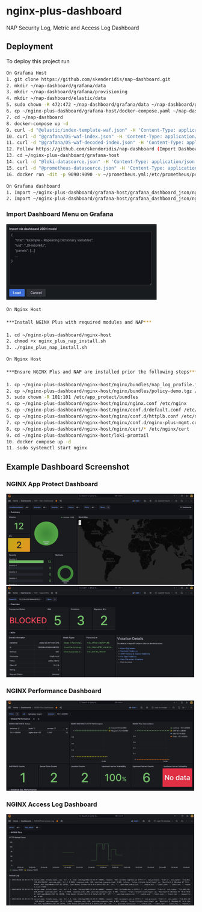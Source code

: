 # nginx-plus-dashboard
NAP Security Log, Metric and Access Log Dashboard



## Deployment

To deploy this project run

```bash
On Grafana Host
1. git clone https://github.com/skenderidis/nap-dashboard.git
2. mkdir ~/nap-dashboard/grafana/data
3. mkdir ~/nap-dashboard/grafana/provisioning
4. mkdir ~/nap-dashboard/elastic/data
5. sudo chown -R 472:472 ~/nap-dashboard/grafana/data ~/nap-dashboard/grafana/provisioning
6. cp ~/nginx-plus-dashboard/grafana-host/docker-compose.yaml ~/nap-dashboard
7. cd ~/nap-dashboard
8. docker-compose up -d
9. curl -d "@elastic/index-template-waf.json" -H 'Content-Type: application/json' -X PUT 'http://localhost:9200/_index_template/nginx-nap-logs'
10. curl -d "@grafana/DS-waf-index.json" -H 'Content-Type: application/json' -u 'admin:admin' -X POST 'http://localhost:3000/api/datasources/'
11. curl -d "@grafana/DS-waf-decoded-index.json" -H 'Content-Type: application/json' -u 'admin:admin' -X POST 'http://localhost:3000/api/datasources/'
12. Follow https://github.com/skenderidis/nap-dashboard (Import Dashboard)
13. cd ~/nginx-plus-dashboard/grafana-host
14. curl -d "@loki-datasource.json" -H 'Content-Type: application/json' -u 'admin:admin' -X POST 'http://localhost:3000/api/datasources/'
15. curl -d "@prometheus-datasource.json" -H 'Content-Type: application/json' -u 'admin:admin' -X POST 'http://localhost:3000/api/datasources/'
16. docker run -dit -p 9090:9090 -v ~/prometheus.yml:/etc/prometheus/prometheus.yml --restart=always prom/prometheus
```
```bash
On Grafana dashboard
1. Import ~/nginx-plus-dashboard/grafana-host/grafana_dashboard_json/nginx_plus_metric_dashboard.json
2. Import ~/nginx-plus-dashboard/grafana-host/grafana_dashboard_json/nginx_plus_access_log_dashboard.json
```

### Import Dashboard Menu on Grafana
<img src="images/dashboard-import.jpg" alt="Dashboard Import" width="400px">

```bash
On Nginx Host

***Install NGINX Plus with required modules and NAP***

1. cd ~/nginx-plus-dashboard/nginx-host
2. chmod +x nginx_plus_nap_install.sh
3. ./nginx_plus_nap_install.sh
```

```bash
On Nginx Host

***Ensure NGINX Plus and NAP are installed prior the following steps***

1. cp ~/nginx-plus-dashboard/nginx-host/nginx/bundles/nap_log_profile.json_dashboard.tgz /etc/app_protect/bundles
2. cp ~/nginx-plus-dashboard/nginx-host/nginx/bundles/policy-demo.tgz /etc/app_protect/bundles
3. sudo chown -R 101:101 /etc/app_protect/bundles
4. cp ~/nginx-plus-dashboard/nginx-host/nginx/nginx.conf /etc/nginx
5. cp ~/nginx-plus-dashboard/nginx-host/nginx/conf.d/default.conf /etc/nginx/conf.d
6. cp ~/nginx-plus-dashboard/nginx-host/nginx/conf.d/httplb.conf /etc/nginx/conf.d
7. cp ~/nginx-plus-dashboard/nginx-host/nginx/conf.d/nginx-plus-mgmt.conf /etc/nginx/conf.d
8. cp ~/nginx-plus-dashboard/nginx-host/nginx/cert/* /etc/nginx/cert
9. cd ~/nginx-plus-dashboard/nginx-host/loki-promtail
10. docker compose up -d
11. sudo systemctl start nginx

```
## Example Dashboard Screenshot
### NGINX App Protect Dashboard
<img src="images/NAP-Main-Dashboard.jpg" alt="NAP-Main-Dashboard" width="500px">
<img src="images/NAP-SupportID.jpg" alt="NAP-SupportID" width="500px">

### NGINX Performance Dashboard
<img src="images/NGINX-Plus-Performance-Dashboard.jpg" alt="NGINX-Plus-Performance-Dashboard" width="500px">

### NGINX Access Log Dashboard
<img src="images/NGINX-Plus-Access-Log.jpg" alt="NGINX-Plus-Access-Log" width="500px">
